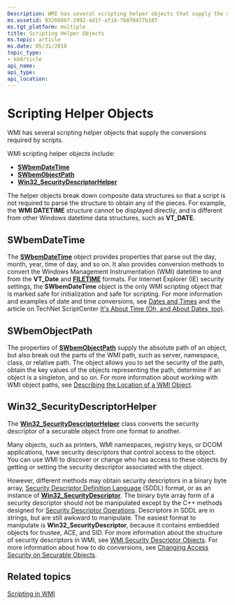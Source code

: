 ```yaml
---
Description: WMI has several scripting helper objects that supply the conversions required by scripts.
ms.assetid: 832660b7-2992-4d1f-af16-7b8f0477b187
ms.tgt_platform: multiple
title: Scripting Helper Objects
ms.topic: article
ms.date: 05/31/2018
topic_type: 
- kbArticle
api_name: 
api_type: 
api_location: 
---
```


# Scripting Helper Objects

WMI has several scripting helper objects that supply the conversions required by scripts.

WMI scripting helper objects include:

-   [**SWbemDateTime**](swbemdatetime.md)
-   [**SWbemObjectPath**](swbemobjectpath.md)
-   [**Win32\_SecurityDescriptorHelper**](https://docs.microsoft.com/previous-versions/windows/desktop/secrcw32prov/win32-securitydescriptorhelper)

The helper objects break down composite data structures so that a script is not required to parse the structure to obtain any of the pieces. For example, the **WMI DATETIME** structure cannot be displayed directly, and is different from other Windows datetime data structures, such as **VT\_DATE**.

## SWbemDateTime

The [**SWbemDateTime**](swbemdatetime.md) object provides properties that parse out the day, month, year, time of day, and so on. It also provides conversion methods to convert the Windows Management Instrumentation (WMI) datetime to and from the **VT\_Date** and [**FILETIME**](https://docs.microsoft.com/windows/desktop/api/minwinbase/ns-minwinbase-filetime) formats. For Internet Explorer (IE) security settings, the **SWbemDateTime** object is the only WMI scripting object that is marked safe for initialization and safe for scripting. For more information and examples of date and time conversions, see [Dates and Times](https://go.microsoft.com/fwlink/p/?linkid=84433) and the article on TechNet ScriptCenter [It's About Time (Oh, and About Dates, too)](https://go.microsoft.com/fwlink/p/?linkid=84437).

## SWbemObjectPath

The properties of [**SWbemObjectPath**](swbemobjectpath.md) supply the absolute path of an object, but also break out the parts of the WMI path, such as server, namespace, class, or relative path. The object allows you to set the security of the path, obtain the key values of the objects representing the path, determine if an object is a singleton, and so on. For more information about working with WMI object paths, see [Describing the Location of a WMI Object](describing-the-location-of-a-wmi-object.md).

## Win32\_SecurityDescriptorHelper

The [**Win32\_SecurityDescriptorHelper**](https://docs.microsoft.com/previous-versions/windows/desktop/secrcw32prov/win32-securitydescriptorhelper) class converts the security descriptor of a securable object from one format to another.

Many objects, such as printers, WMI namespaces, registry keys, or DCOM applications, have security descriptors that control access to the object. You can use WMI to discover or change who has access to these objects by getting or setting the security descriptor associated with the object.

However, different methods may obtain security descriptors in a binary byte array, [Security Descriptor Definition Language](https://docs.microsoft.com/windows/desktop/SecAuthZ/security-descriptor-string-format) (SDDL) format, or as an instance of [**Win32\_SecurityDescriptor**](https://docs.microsoft.com/previous-versions/windows/desktop/secrcw32prov/win32-securitydescriptor). The binary byte array form of a security descriptor should not be manipulated except by the C++ methods designed for [Security Descriptor Operations](https://docs.microsoft.com/windows/desktop/SecAuthZ/security-descriptor-operations). Descriptors in SDDL are in strings, but are still awkward to manipulate. The easiest format to manipulate is **Win32\_SecurityDescriptor**, because it contains embedded objects for trustee, ACE, and SID. For more information about the structure of security descriptors in WMI, see [WMI Security Descriptor Objects](wmi-security-descriptor-objects.md). For more information about how to do conversions, see [Changing Access Security on Securable Objects](changing-access-security-on-securable-objects.md).

## Related topics

<dl> <dt>

[Scripting in WMI](https://docs.microsoft.com/windows/desktop/WmiSdk/creating-a-wmi-script)
</dt> </dl>

 

 



